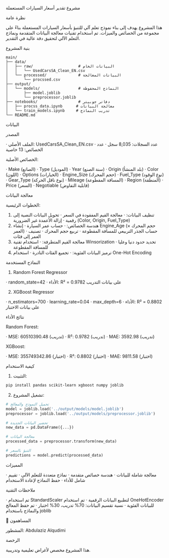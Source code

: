 مشروع تقدير أسعار السيارات المستعملة

 نظرة عامة

هذا المشروع يهدف إلى بناء نموذج تعلم آلي للتنبؤ بأسعار السيارات المستعملة بناءً على مجموعة من الخصائص والميزات. تم استخدام تقنيات معالجة البيانات المتقدمة ونماذج التعلم الآلي لتحقيق دقة عالية في التقدير.

 بنية المشروع

```
main/
├── data/
│   ├── raw/                    # البيانات الخام
│   │   └── UsedCarsSA_Clean_EN.csv
│   └── processed/              # البيانات المعالجة
│       └── procssed.csv
├── output/
│   └── models/                 # النماذج المحفوظة
│       ├── model.joblib
│       └── preprocessor.joblib
├── notebooks/                  # دفاتر جوبيتر
│   ├── procss_data.ipynb      # معالجة البيانات
│   └── train_models.ipynb     # تدريب النماذج
└── README.md
```

 البيانات

المصدر

· الملف الأصلي: UsedCarsSA_Clean_EN.csv
· عدد السجلات: 8,035 سجل
· عدد الخصائص: 13 خاصية

الخصائص الأصلية:

· Make (الصانع)
· Type (الموديل)
· Year (سنة الصنع)
· Origin (بلد المنشأ)
· Color (اللون)
· Options (الخيارات)
· Engine_Size (حجم المحرك)
· Fuel_Type (نوع الوقود)
· Gear_Type (نوع ناقل الحركة)
· Mileage (المسافة المقطوعة)
· Region (المنطقة)
· Price (السعر)
· Negotiable (قابلية التفاوض)

معالجة البيانات

الخطوات الرئيسية:

1. تنظيف البيانات:
   · معالجة القيم المفقودة في السعر
   · تحويل البيانات النصية إلى رقمية
   · إزالة الأعمدة غير الضرورية (Color, Origin, Fuel_Type)
2. هندسة الخصائص:
   · حساب عمر السيارة
   · إنشاء Engine_Age (حجم المحرك × العمر)
   · حساب الجذر التربيعي للمسافة المقطوعة
   · تربيع حجم المحرك
   · تصنيف العمر إلى فئات
3. معالجة القيم المتطرفة:
   · استخدام تقنية Winsorization
   · تحديد حدود دنيا وعليا للمسافة المقطوعة
4. ترميز البيانات الفئوية:
   · تجميع الفئات النادرة
   · استخدام One-Hot Encoding

 النماذج المستخدمة

1. Random Forest Regressor

· random_state=42
· الأداء: R² = 0.9782 على بيانات التدريب

2. XGBoost Regressor

· n_estimators=700
· learning_rate=0.04
· max_depth=6
· الأداء: R² = 0.8802 على بيانات الاختبار

 نتائج الأداء

Random Forest:

· MSE: 60510390.48 (تدريب)
· R²: 0.9782 (تدريب)
· MAE: 3592.98 (تدريب)

XGBoost:

· MSE: 355749342.86 (اختبار)
· R²: 0.8802 (اختبار)
· MAE: 9811.58 (اختبار)

 كيفية الاستخدام

1. التثبيت:

```bash
pip install pandas scikit-learn xgboost numpy joblib
```

2. تشغيل المشروع:

```python
# تحميل النموذج والمعالج
model = joblib.load('../output/models/model.joblib')
preprocessor = joblib.load('../output/models/preprocessor.joblib')

# تحضير البيانات الجديدة
new_data = pd.DataFrame({...})

# معالجة البيانات
processed_data = preprocessor.transform(new_data)

# التنبؤ بالسعر
predictions = model.predict(processed_data)
```

 المميزات

·  معالجة شاملة للبيانات
·  هندسة خصائص متقدمة
·  نماذج متعددة للتعلم الآلي
·  تقييم شامل للأداء
·  حفظ النماذج لإعادة الاستخدام

 ملاحظات التقنية

· تم استخدام StandardScaler لتطبيع البيانات الرقمية
· تم استخدام OneHotEncoder للبيانات الفئوية
· نسبة تقسيم البيانات: 70% تدريب، 30% اختبار
· تم حفظ المعالج والنماذج باستخدام joblib

👥 المساهمون

المشطور: Abdulaziz Alqudimi 

 الرخصة

هذا المشروع مخصص لأغراض تعليمية وتدريبية.
